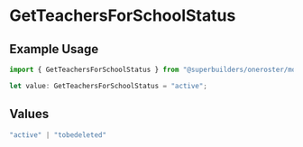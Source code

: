 # GetTeachersForSchoolStatus

## Example Usage

```typescript
import { GetTeachersForSchoolStatus } from "@superbuilders/oneroster/models/operations";

let value: GetTeachersForSchoolStatus = "active";
```

## Values

```typescript
"active" | "tobedeleted"
```